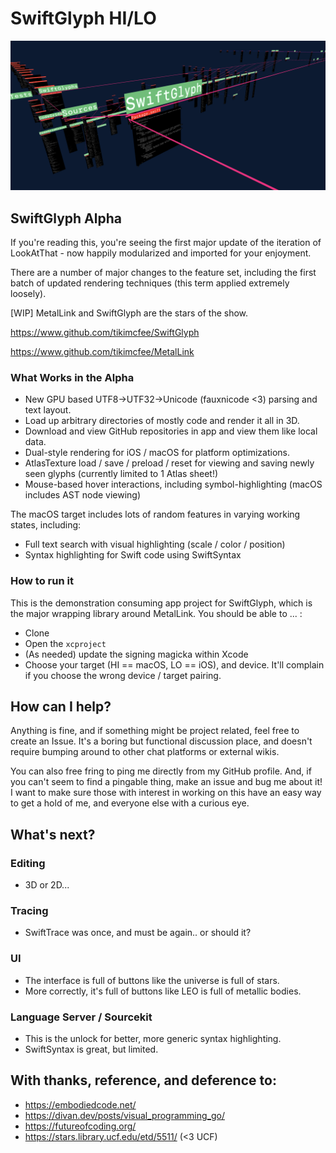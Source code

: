 # SwiftGlyph HI/LO

<img src="./repo_info/metal-v2-snapshot.png" alt="An isometric view of SwiftGlyph rendered in 3D" width=512px >

## SwiftGlyph Alpha

If you're reading this, you're seeing the first major update of the iteration of LookAtThat - now happily modularized and imported for your enjoyment.

There are a number of major changes to the feature set, including the first batch of updated rendering techniques (this term applied extremely loosely).

[WIP] MetalLink and SwiftGlyph are the stars of the show.

https://www.github.com/tikimcfee/SwiftGlyph

https://www.github.com/tikimcfee/MetalLink

### What Works in the Alpha

- New GPU based UTF8->UTF32->Unicode (fauxnicode <3) parsing and text layout.
- Load up arbitrary directories of mostly code and render it all in 3D.
- Download and view GitHub repositories in app and view them like local data.
- Dual-style rendering for iOS / macOS for platform optimizations.
- AtlasTexture load / save / preload / reset for viewing and saving newly seen glyphs (currently limited to 1 Atlas sheet!)
- Mouse-based hover interactions, including symbol-highlighting (macOS includes AST node viewing)

The macOS target includes lots of random features in varying working states, including:

- Full text search with visual highlighting (scale / color / position)
- Syntax highlighting for Swift code using SwiftSyntax
  
### How to run it

This is the demonstration consuming app project for SwiftGlyph, which is the major wrapping library around MetalLink. You should be able to ... :

- Clone
- Open the `xcproject`
- (As needed) update the signing magicka within Xcode
- Choose your target (HI == macOS, LO == iOS), and device. It'll complain if you choose the wrong device / target pairing.  

## How can I help?

Anything is fine, and if something might be project related, feel free to create an Issue. It's a boring but functional discussion place, and doesn't require bumping around to other chat platforms or external wikis.

You can also free fring to ping me directly from my GitHub profile. And, if you can't seem to find a pingable thing, make an issue and bug me about it! I want to make sure those with interest in working on this have an easy way to get a hold of me, and everyone else with a curious eye.

## What's next?

### Editing
- 3D or 2D...

### Tracing
- SwiftTrace was once, and must be again.. or should it?

### UI
- The interface is full of buttons like the universe is full of stars.
- More correctly, it's full of buttons like LEO is full of metallic bodies.

### Language Server / Sourcekit
- This is the unlock for better, more generic syntax highlighting.
- SwiftSyntax is great, but limited.


## With thanks, reference, and deference to:

- https://embodiedcode.net/
- https://divan.dev/posts/visual_programming_go/
- https://futureofcoding.org/
- https://stars.library.ucf.edu/etd/5511/ (<3 UCF)
